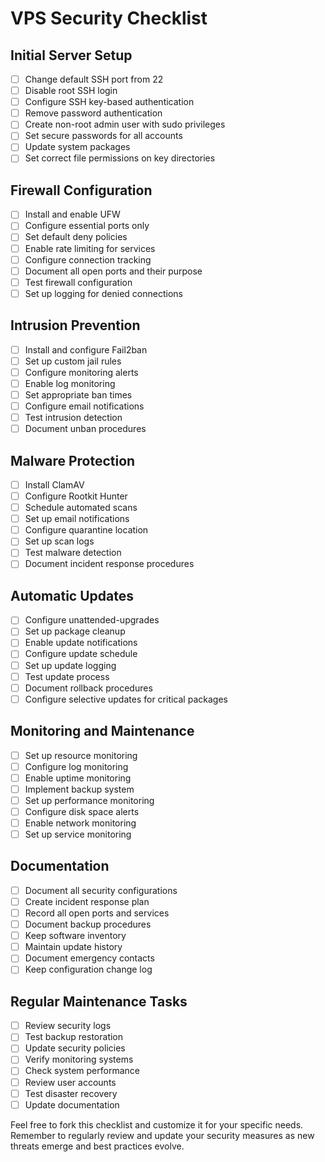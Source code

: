 # VPS Security Checklist

## Initial Server Setup

- [ ] Change default SSH port from 22
- [ ] Disable root SSH login
- [ ] Configure SSH key-based authentication
- [ ] Remove password authentication
- [ ] Create non-root admin user with sudo privileges
- [ ] Set secure passwords for all accounts
- [ ] Update system packages
- [ ] Set correct file permissions on key directories

## Firewall Configuration

- [ ] Install and enable UFW
- [ ] Configure essential ports only
- [ ] Set default deny policies
- [ ] Enable rate limiting for services
- [ ] Configure connection tracking
- [ ] Document all open ports and their purpose
- [ ] Test firewall configuration
- [ ] Set up logging for denied connections

## Intrusion Prevention

- [ ] Install and configure Fail2ban
- [ ] Set up custom jail rules
- [ ] Configure monitoring alerts
- [ ] Enable log monitoring
- [ ] Set appropriate ban times
- [ ] Configure email notifications
- [ ] Test intrusion detection
- [ ] Document unban procedures

## Malware Protection

- [ ] Install ClamAV
- [ ] Configure Rootkit Hunter
- [ ] Schedule automated scans
- [ ] Set up email notifications
- [ ] Configure quarantine location
- [ ] Set up scan logs
- [ ] Test malware detection
- [ ] Document incident response procedures

## Automatic Updates

- [ ] Configure unattended-upgrades
- [ ] Set up package cleanup
- [ ] Enable update notifications
- [ ] Configure update schedule
- [ ] Set up update logging
- [ ] Test update process
- [ ] Document rollback procedures
- [ ] Configure selective updates for critical packages

## Monitoring and Maintenance

- [ ] Set up resource monitoring
- [ ] Configure log monitoring
- [ ] Enable uptime monitoring
- [ ] Implement backup system
- [ ] Set up performance monitoring
- [ ] Configure disk space alerts
- [ ] Enable network monitoring
- [ ] Set up service monitoring

## Documentation

- [ ] Document all security configurations
- [ ] Create incident response plan
- [ ] Record all open ports and services
- [ ] Document backup procedures
- [ ] Keep software inventory
- [ ] Maintain update history
- [ ] Document emergency contacts
- [ ] Keep configuration change log

## Regular Maintenance Tasks

- [ ] Review security logs
- [ ] Test backup restoration
- [ ] Update security policies
- [ ] Verify monitoring systems
- [ ] Check system performance
- [ ] Review user accounts
- [ ] Test disaster recovery
- [ ] Update documentation

Feel free to fork this checklist and customize it for your specific needs. Remember to regularly review and update your security measures as new threats emerge and best practices evolve.
